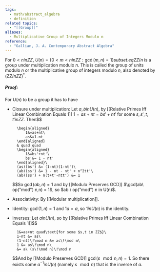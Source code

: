 ```yaml
---
tags:
  - math/abstract_algebra
  - definition
related topics:
  - "[[Group]]"
aliases:
  - Multiplicative Group of Integers Modulo n
reference:
  - "Gallian, J. A. Contemporary Abstract Algebra"
---
```

For $0<n in ZZ$, $U(n)=\{0<m<n in ZZ:\gcd(m,n)=1\} subset.eq ZZ/n$ is a group under multiplication modulo $n$. This is called the group of units modulo $n$ or the multiplicative group of integers modulo $n$, also denoted by $( ZZ/n ZZ)^*$.
##### Proof:
For $U(n)$ to be a group it has to have
- Closure under multiplication:
	Let $a,b in U(n)$, by [[Relative Primes Iff Linear Combination Equals 1]]
	$1=as+nt=bs'+nt'$ for some $s,s',t,t' in ZZ$. Then$$
	
		\begin{aligned}
			1&=as+nt\
			as&=1-nt
		\end{aligned}
		& quad quad
		\begin{aligned}
			1&=bs'+nt'\
			bs'&= 1 - nt'
		\end{aligned}\
		(as)(bs') &= (1-nt)(1-nt')\
		(ab)(ss') &= 1 - nt - nt' + n^2tt'\
		(ab)(ss') + n(t+t'-ntt') &= 1
	
	$$So $\gcd(ab,n) = 1$ and by [[Modulo Preserves GCD]] $\gcd(ab\ op("mod") n,n) = 1$, so $ab \ op("mod") n in U(n)$.
- Associativity:
	By [[Modular multiplication]].
- Identity:
	$\gcd(1,n) = 1$ and $1a = a$, so $1 in U(n)$ is the identity.
- Inverses:
	Let $a in U(n)$, so by [[Relative Primes Iff Linear Combination Equals 1]]$$
	
		1&=as+nt quad\text{for some $s,t in ZZ$}\
		1-nt &= as\
		(1-nt)\!\mod n &= as\!\mod n\
		1 &= as\!\mod n\
		&= a\ (s\!\mod n)\!\mod n
	$$And by [[Modulo Preserves GCD]] $\gcd(s\!\!\mod n,n)=1$. So there exists some $a^{-1} in U(n)$ (namely $s\!\!\mod n$) that is the inverse of $a$.
